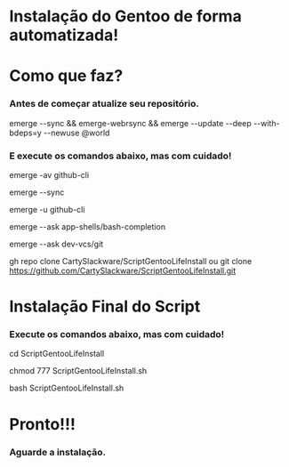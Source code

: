# Instalação do Gentoo de forma automatizada!

# Como que faz?
### Antes de começar atualize seu repositório.
emerge --sync && emerge-webrsync && emerge --update --deep --with-bdeps=y --newuse @world
### E execute os comandos abaixo, mas com cuidado!

emerge -av github-cli

emerge --sync

emerge -u github-cli

emerge --ask app-shells/bash-completion

emerge --ask dev-vcs/git

gh repo clone CartySlackware/ScriptGentooLifeInstall
ou
git clone https://github.com/CartySlackware/ScriptGentooLifeInstall.git
# Instalação Final do Script
### Execute os comandos abaixo, mas com cuidado!
cd ScriptGentooLifeInstall

chmod 777 ScriptGentooLifeInstall.sh

bash ScriptGentooLifeInstall.sh
# Pronto!!!
### Aguarde a instalação.
